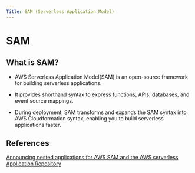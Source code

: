 ```yaml
---
Title: SAM (Serverless Application Model)
---
```


# SAM

## What is SAM?

- AWS Serverless Application Model(SAM) is an open-source framework for building serverless applications.

- It provides shorthand syntax to express functions, APIs, databases, and event source mappings.

- During deployment, SAM transforms and expands the SAM syntax into AWS Cloudformation syntax, enabling you to build serverless applications faster.

## References
[Announcing nested applications for AWS SAM and the AWS serverless Application Repository](https://aws.amazon.com/blogs/compute/announcing-nested-applications-for-aws-sam-and-the-aws-serverless-application-repository/##targetText=Nested%20applications%20build%20off%20a,more%20other%20serverless%20application%20stacks.)